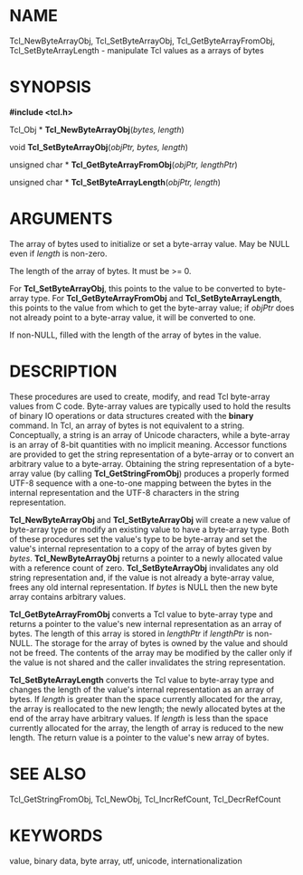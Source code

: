 # NAME

Tcl_NewByteArrayObj, Tcl_SetByteArrayObj, Tcl_GetByteArrayFromObj,
Tcl_SetByteArrayLength - manipulate Tcl values as a arrays of bytes

# SYNOPSIS

**#include \<tcl.h\>**

Tcl_Obj \* **Tcl_NewByteArrayObj**(*bytes, length*)

void **Tcl_SetByteArrayObj**(*objPtr, bytes, length*)

unsigned char \* **Tcl_GetByteArrayFromObj**(*objPtr, lengthPtr*)

unsigned char \* **Tcl_SetByteArrayLength**(*objPtr, length*)

# ARGUMENTS

The array of bytes used to initialize or set a byte-array value. May be
NULL even if *length* is non-zero.

The length of the array of bytes. It must be \>= 0.

For **Tcl_SetByteArrayObj**, this points to the value to be converted to
byte-array type. For **Tcl_GetByteArrayFromObj** and
**Tcl_SetByteArrayLength**, this points to the value from which to get
the byte-array value; if *objPtr* does not already point to a byte-array
value, it will be converted to one.

If non-NULL, filled with the length of the array of bytes in the value.

# DESCRIPTION

These procedures are used to create, modify, and read Tcl byte-array
values from C code. Byte-array values are typically used to hold the
results of binary IO operations or data structures created with the
**binary** command. In Tcl, an array of bytes is not equivalent to a
string. Conceptually, a string is an array of Unicode characters, while
a byte-array is an array of 8-bit quantities with no implicit meaning.
Accessor functions are provided to get the string representation of a
byte-array or to convert an arbitrary value to a byte-array. Obtaining
the string representation of a byte-array value (by calling
**Tcl_GetStringFromObj**) produces a properly formed UTF-8 sequence with
a one-to-one mapping between the bytes in the internal representation
and the UTF-8 characters in the string representation.

**Tcl_NewByteArrayObj** and **Tcl_SetByteArrayObj** will create a new
value of byte-array type or modify an existing value to have a
byte-array type. Both of these procedures set the value\'s type to be
byte-array and set the value\'s internal representation to a copy of the
array of bytes given by *bytes*. **Tcl_NewByteArrayObj** returns a
pointer to a newly allocated value with a reference count of zero.
**Tcl_SetByteArrayObj** invalidates any old string representation and,
if the value is not already a byte-array value, frees any old internal
representation. If *bytes* is NULL then the new byte array contains
arbitrary values.

**Tcl_GetByteArrayFromObj** converts a Tcl value to byte-array type and
returns a pointer to the value\'s new internal representation as an
array of bytes. The length of this array is stored in *lengthPtr* if
*lengthPtr* is non-NULL. The storage for the array of bytes is owned by
the value and should not be freed. The contents of the array may be
modified by the caller only if the value is not shared and the caller
invalidates the string representation.

**Tcl_SetByteArrayLength** converts the Tcl value to byte-array type and
changes the length of the value\'s internal representation as an array
of bytes. If *length* is greater than the space currently allocated for
the array, the array is reallocated to the new length; the newly
allocated bytes at the end of the array have arbitrary values. If
*length* is less than the space currently allocated for the array, the
length of array is reduced to the new length. The return value is a
pointer to the value\'s new array of bytes.

# SEE ALSO

Tcl_GetStringFromObj, Tcl_NewObj, Tcl_IncrRefCount, Tcl_DecrRefCount

# KEYWORDS

value, binary data, byte array, utf, unicode, internationalization
